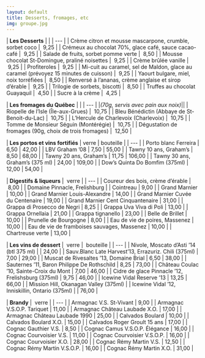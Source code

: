 ```yaml
---
layout: default
title: Desserts, fromages, etc
img: groupe.jpg
---
```


| **Les Desserts** | |
| --- |
| Crème citron et mousse mascarpone, crumble, sorbet coco |  9,25 |
| Crémeux au chocolat 70%, glace café, sauce cacao-café |  9,25 |
| Salade de fruits, sorbet pomme verte |  8,50 |
| Mousse chocolat St-Domingue, praliné noisettes |  9,25 |
| Crème brûlée vanille |  9,25 |
| Profiteroles |  9,25 |
| Mi-cuit au caramel, sel de Maldon, glace au caramel
(prévoyez 15 minutes de cuisson) |  9,25 |
| Yaourt bulgare, miel, noix torréfiées |  8,50 |
| Renversé à l’ananas, crème anglaise et sirop d’érable |  9,25 |
| Trilogie de sorbets, biscotti |  8,50 |
| Truffes au chocolat Guayaquil |  4,50 |
| Sucre à la crème |  4,25 |

| **Les fromages du Québec** | |
| --- |
|*(70g, servis avec pain aux noix)*||
| Riopelle de l’Isle (Île-aux-Grues) |  10,75 |
| Bleu Bénédictin (Abbaye de St-Benoit-du-Lac) |  10,75 |
| L’Hercule de Charlevoix (Charlevoix) |  10,75 |
| Tomme de Monsieur Séguin (Montérégie) |  10,75 |
| Dégustation de fromages (90g, choix de trois fromages) |  12,50 |

| **Les portos et vins fortifiés** | verre | bouteille |
| --- | 
| Porto blanc Ferreira | 6,50 | 42,00 |
| LBV Graham ’08 | 7,50 | 55,00 |
| Tawny 10 ans, Graham’s | 8,50 | 68,00 |
| Tawny 20 ans, Graham’s | 11,75 | 106,00 |
| Tawny 30 ans, Graham’s (375 ml) | 24,00 | 109,00 |
| Dow’s Quinta Do Bomfim (375ml) | 12,00 | 54,00 |

| **Digestifs & liqueurs** |  verre |
| --- | 
| Coureur des bois, crème d’érable |  8,00 | 
| Domaine Pinnacle, Frelishburg |
| Cointreau | 9,00 |
| Grand Marnier | 10,00 |
| Grand Marnier Louis-Alexandre | 14,00 |
| Grand Marnier Cuvée du Centenaire | 19,00 |
| Grand Marnier Cent Cinquantenaire | 31,00 |
| Grappa di Prosecco de Negri | 8,25 |
| Grappa Uva Viva di Poli | 13,00 |
| Grappa Ornellaia | 21,00 |
| Grappa tignanello | 23,00 |
| Belle de Brillet | 10,00 |
| Prunelle de Bourgogne | 8,00 |
| Eau de vie de poires, Massenez | 10,00 |
| Eau de vie de framboises sauvages, Massenez | 10,00 |
| Chartreuse verte | 13,00 |

| **Les vins de dessert** |  verre |  bouteille |
| --- |
| Nivole, Moscato d’Asti ’14 (btl 375 ml) |  | 24,00 |
| Sauv.Blanc Late Harvest’13, Errazuriz. Chili (375ml) | 7,00 | 29,00 |
| Muscat de Rivesaltes ’13, Domaine Brial | 6,50 | 38,00 |
| Sauternes ’11, Baron Philippe De Rothschild | 8,25 | 73,00 |
| Château Coulac ’10, Sainte-Croix du Mont | 7,00 | 46,00 |
| Cidre de glace Pinnacle ’12, Frelishsburg (375ml) | 9,75 | 46,00 |
| Icewine Vidal Reserve ’13 | 13,25 | 66,00 |
| Mission Hill, Okanagan Valley (375ml) |
| Icewine Vidal ’12, Inniskillin, Ontario (375ml) | | 76,00 |

| **Brandy** |  verre |
| --- |
| Armagnac V.S. St-Vivant | 9,00 |
| Armagnac V.S.O.P. Tariquet | 11,00 |
| Armagnac Château Laubade X.O. | 17,00 |
| Armagnac Château Laubade 1990 | 25,00 |
| Calvados Boulard | 10,00 |
| Calvados Boulard X.O. | 15,00 |
| Calvados Roger Groult 15 ans | 17,00 |
| Cognac Gauthier V.S. | 8,50 |
| Cognac Camus V.S.O.P. Élégance | 16,00 |
| Cognac Courvoisier V.S. | 11,00 |
| Cognac Courvoisier V.S.O.P. | 16,00 |
| Cognac Courvoisier X.O. | 28,00 |
| Cognac Rémy Martin V.S. | 12,50 |
| Cognac Rémy Martin V.S.O.P. | 16,00 |
| Cognac Rémy Martin X.O. | 31,00 |